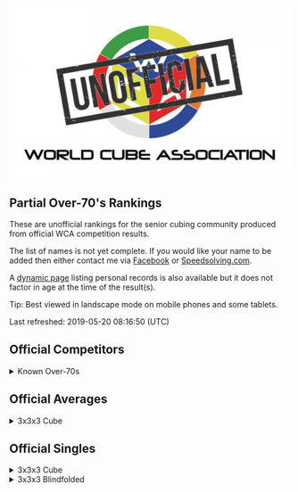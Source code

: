 ![alt text](img/logo.jpg "logo")
## Partial Over-70's Rankings

These are unofficial rankings for the senior cubing community produced from official WCA competition results.

The list of names is not yet complete. If you would like your name to be added then either contact me via [Facebook](https://www.facebook.com/michael.george.545) or [Speedsolving.com](https://www.speedsolving.com/forum/members/logiqx.17180/).

A [dynamic page](https://jonatanklosko.github.io/rankings/#/rankings/show?name=Over%2070's%20-%20Official%20PRs&wcaids=2003WESS01,2005TOMO01,2006BERG01,2011MICH01,2013COLL02,2018DOYL02,2018FOLE03) listing personal records is also available but it does not factor in age at the time of the result(s).

Tip: Best viewed in landscape mode on mobile phones and some tablets.

Last refreshed: 2019-05-20 08:16:50 (UTC)

<h2>Official Competitors</h2>

<details>
  <summary>Known Over-70s</summary>
  <table>
    <tr><td><b>Person</b></td><td><b>Speedsolving.com</b></td></tr>
    <tr><td><a href="https://www.worldcubeassociation.org/results/p.php?i=2011MICH01">Egon Micheelsen</a>, Denmark, 90+</td><td>?</td></tr>
    <tr><td><a href="https://www.worldcubeassociation.org/results/p.php?i=2005TOMO01">Hideaki Tomoyori (友寄英哲)</a>, Japan, 80+</td><td>?</td></tr>
    <tr><td><a href="https://www.worldcubeassociation.org/results/p.php?i=2013COLL02">Leslie Paul Collard</a>, United Kingdom</td><td>?</td></tr>
    <tr><td><a href="https://www.worldcubeassociation.org/results/p.php?i=2006BERG01">Martin Berger</a>, United Kingdom, 80+</td><td>?</td></tr>
    <tr><td><a href="https://www.worldcubeassociation.org/results/p.php?i=2003WESS01">Rune Wesström</a>, Sweden, 80+</td><td>Rune</td></tr>
    <tr><td><a href="https://www.worldcubeassociation.org/results/p.php?i=2018FOLE03">Tiernan Foley</a>, Ireland</td><td>?</td></tr>
    <tr><td><a href="https://www.worldcubeassociation.org/results/p.php?i=2018DOYL02">Tom Doyle</a>, United States, 80+</td><td>Old Tom</td></tr>
  </table>
</details>

<h2>Official Averages</h2>

<details>
  <summary>3x3x3 Cube</summary>
  <table>
    <tr><td><b>Rank</b></td><td><b>Person</b></td><td><b>Result</b></td></tr>
    <tr><td>1</td><td><a href="https://www.worldcubeassociation.org/results/p.php?i=2003WESS01#333">Rune Wesström</a>, Sweden, 80+</td><td>41.14</td></tr>
    <tr><td>2</td><td><a href="https://www.worldcubeassociation.org/results/p.php?i=2005TOMO01#333">Hideaki Tomoyori (友寄英哲)</a>, Japan, 80+</td><td>46.83</td></tr>
    <tr><td>3</td><td><a href="https://www.worldcubeassociation.org/results/p.php?i=2013COLL02#333">Leslie Paul Collard</a>, United Kingdom</td><td>1:15.87</td></tr>
    <tr><td>4</td><td><a href="https://www.worldcubeassociation.org/results/p.php?i=2018FOLE03#333">Tiernan Foley</a>, Ireland</td><td>1:17.98</td></tr>
    <tr><td>5</td><td><a href="https://www.worldcubeassociation.org/results/p.php?i=2006BERG01#333">Martin Berger</a>, United Kingdom</td><td>2:35.10</td></tr>
    <tr><td>6</td><td><a href="https://www.worldcubeassociation.org/results/p.php?i=2018DOYL02#333">Tom Doyle</a>, United States, 80+</td><td>3:19.05</td></tr>
  </table>
</details>

<h2>Official Singles</h2>

<details>
  <summary>3x3x3 Cube</summary>
  <table>
    <tr><td><b>Rank</b></td><td><b>Person</b></td><td><b>Result</b></td></tr>
    <tr><td>1</td><td><a href="https://www.worldcubeassociation.org/results/p.php?i=2003WESS01#333">Rune Wesström</a>, Sweden</td><td>33.34</td></tr>
    <tr><td>2</td><td><a href="https://www.worldcubeassociation.org/results/p.php?i=2005TOMO01#333">Hideaki Tomoyori (友寄英哲)</a>, Japan, 80+</td><td>41.14</td></tr>
    <tr><td>3</td><td><a href="https://www.worldcubeassociation.org/results/p.php?i=2013COLL02#333">Leslie Paul Collard</a>, United Kingdom</td><td>54.37</td></tr>
    <tr><td>4</td><td><a href="https://www.worldcubeassociation.org/results/p.php?i=2018FOLE03#333">Tiernan Foley</a>, Ireland</td><td>58.36</td></tr>
    <tr><td>5</td><td><a href="https://www.worldcubeassociation.org/results/p.php?i=2006BERG01#333">Martin Berger</a>, United Kingdom</td><td>2:14.56</td></tr>
    <tr><td>6</td><td><a href="https://www.worldcubeassociation.org/results/p.php?i=2018DOYL02#333">Tom Doyle</a>, United States, 80+</td><td>2:30.49</td></tr>
    <tr><td>7</td><td><a href="https://www.worldcubeassociation.org/results/p.php?i=2011MICH01#333">Egon Micheelsen</a>, Denmark, 90+</td><td>5:52.16</td></tr>
  </table>
</details>

<details>
  <summary>3x3x3 Blindfolded</summary>
  <table>
    <tr><td><b>Rank</b></td><td><b>Person</b></td><td><b>Result</b></td></tr>
    <tr><td>1</td><td><a href="https://www.worldcubeassociation.org/results/p.php?i=2005TOMO01#333bf">Hideaki Tomoyori (友寄英哲)</a>, Japan, 80+</td><td>13:55.00</td></tr>
  </table>
</details>

